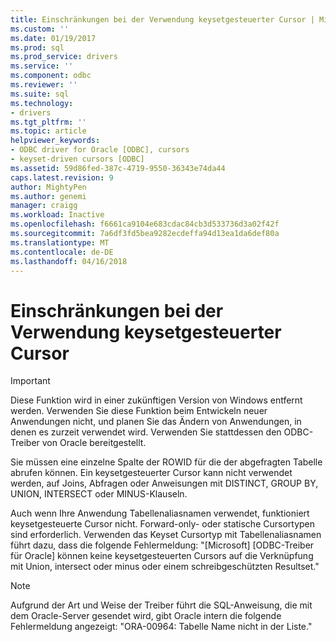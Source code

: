 ```yaml
---
title: Einschränkungen bei der Verwendung keysetgesteuerter Cursor | Microsoft Docs
ms.custom: ''
ms.date: 01/19/2017
ms.prod: sql
ms.prod_service: drivers
ms.service: ''
ms.component: odbc
ms.reviewer: ''
ms.suite: sql
ms.technology:
- drivers
ms.tgt_pltfrm: ''
ms.topic: article
helpviewer_keywords:
- ODBC driver for Oracle [ODBC], cursors
- keyset-driven cursors [ODBC]
ms.assetid: 59d86fed-387c-4719-9550-36343e74da44
caps.latest.revision: 9
author: MightyPen
ms.author: genemi
manager: craigg
ms.workload: Inactive
ms.openlocfilehash: f6661ca9104e683cdac84cb3d533736d3a02f42f
ms.sourcegitcommit: 7a6df3fd5bea9282ecdeffa94d13ea1da6def80a
ms.translationtype: MT
ms.contentlocale: de-DE
ms.lasthandoff: 04/16/2018
---
```

# <a name="limitations-of-using-keyset-driven-cursors"></a>Einschränkungen bei der Verwendung keysetgesteuerter Cursor
> [!IMPORTANT]  
>  Diese Funktion wird in einer zukünftigen Version von Windows entfernt werden. Verwenden Sie diese Funktion beim Entwickeln neuer Anwendungen nicht, und planen Sie das Ändern von Anwendungen, in denen es zurzeit verwendet wird. Verwenden Sie stattdessen den ODBC-Treiber von Oracle bereitgestellt.  
  
 Sie müssen eine einzelne Spalte der ROWID für die der abgefragten Tabelle abrufen können. Ein keysetgesteuerter Cursor kann nicht verwendet werden, auf Joins, Abfragen oder Anweisungen mit DISTINCT, GROUP BY, UNION, INTERSECT oder MINUS-Klauseln.  
  
 Auch wenn Ihre Anwendung Tabellenaliasnamen verwendet, funktioniert keysetgesteuerte Cursor nicht. Forward-only- oder statische Cursortypen sind erforderlich. Verwenden das Keyset Cursortyp mit Tabellenaliasnamen führt dazu, dass die folgende Fehlermeldung: "[Microsoft] [ODBC-Treiber für Oracle] können keine keysetgesteuerten Cursors auf die Verknüpfung mit Union, intersect oder minus oder einem schreibgeschützten Resultset."  
  
> [!NOTE]  
>  Aufgrund der Art und Weise der Treiber führt die SQL-Anweisung, die mit dem Oracle-Server gesendet wird, gibt Oracle intern die folgende Fehlermeldung angezeigt: "ORA-00964: Tabelle Name nicht in der Liste."
